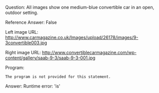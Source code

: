 Question: All images show one medium-blue convertible car in an open, outdoor setting.

Reference Answer: False

Left image URL: http://www.carmagazine.co.uk/Images/upload/26178/images/9-3convertible003.jpg

Right image URL: http://www.convertiblecarmagazine.com/wp-content/gallery/saab-9-3/saab-9-3-001.jpg

Program:

```
The program is not provided for this statement.
```
Answer: Runtime error: 'is'

